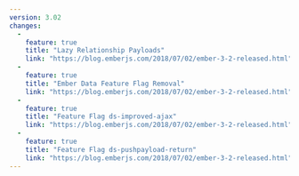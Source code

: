 ```yaml
---
version: 3.02
changes:
  -
    feature: true
    title: "Lazy Relationship Payloads"
    link: "https://blog.emberjs.com/2018/07/02/ember-3-2-released.html"
  -
    feature: true
    title: "Ember Data Feature Flag Removal"
    link: "https://blog.emberjs.com/2018/07/02/ember-3-2-released.html"
  -
    feature: true
    title: "Feature Flag ds-improved-ajax"
    link: "https://blog.emberjs.com/2018/07/02/ember-3-2-released.html"
  -
    feature: true
    title: "Feature Flag ds-pushpayload-return"
    link: "https://blog.emberjs.com/2018/07/02/ember-3-2-released.html"
---
```

